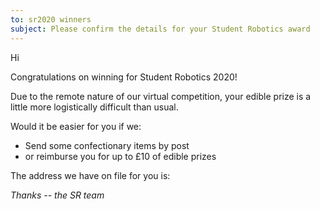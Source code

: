 ```yaml
---
to: sr2020 winners
subject: Please confirm the details for your Student Robotics award
---
```


Hi

Congratulations on winning <Award name> for Student Robotics 2020!

Due to the remote nature of our virtual competition, your edible prize is a little more logistically difficult than usual.

Would it be easier for you if we:

- Send some confectionary items by post
- or reimburse you for up to £10 of edible prizes

The address we have on file for you is:

<address>

Thanks
-- the SR team